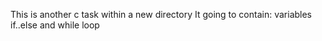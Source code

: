 This is another c task within a new directory
It going to contain:
  variables
  if..else and
  while loop
